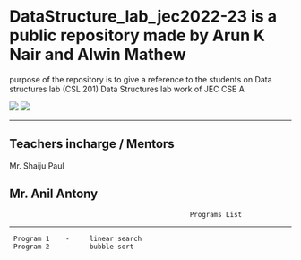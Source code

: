 # DataStructure_lab_jec2022-23 is a public repository made by Arun K Nair and Alwin Mathew 
purpose of the repository is to give a reference to the students on Data structures lab (CSL 201)
Data Structures lab work of JEC CSE A 


[![](https://img.shields.io/badge/Programs%20by-Arun%20K%20Nair-orange)](mailto:arunknair.cse21@jecc.ac.in)
[![](https://img.shields.io/badge/Programs%20by-Alwin%20Mathew-white)](mailto:alwinmathew.cse21@jecc.ac.in)
       
       
 ----------------------------------------------------------------------------------------------------------------------         
Teachers incharge / Mentors
--------------------------------------------------------------------------------------------------------------------
Mr. Shaiju Paul

Mr. Anil Antony 
--------------------------------------------------------------------------------------------------------------------- 
                                                 Programs List
---------------------------------------------------------------------------------------------------------------------
     Program 1    -     linear search 
     Program 2    -     bubble sort 
